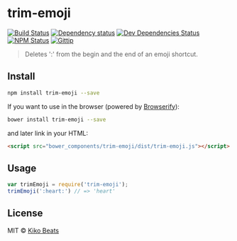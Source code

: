 # trim-emoji

[![Build Status](http://img.shields.io/travis/Kikobeats/trim-emoji/master.svg?style=flat-square)](https://travis-ci.org/Kikobeats/trim-emoji)
[![Dependency status](http://img.shields.io/david/Kikobeats/trim-emoji.svg?style=flat-square)](https://david-dm.org/Kikobeats/trim-emoji)
[![Dev Dependencies Status](http://img.shields.io/david/dev/Kikobeats/trim-emoji.svg?style=flat-square)](https://david-dm.org/Kikobeats/trim-emoji#info=devDependencies)
[![NPM Status](http://img.shields.io/npm/dm/trim-emoji.svg?style=flat-square)](https://www.npmjs.org/package/trim-emoji)
[![Gittip](http://img.shields.io/gittip/Kikobeats.svg?style=flat-square)](https://www.gittip.com/Kikobeats/)


> Deletes ':' from the begin and the end of an emoji shortcut.

## Install

```bash
npm install trim-emoji --save
```

If you want to use in the browser (powered by [Browserify](http://browserify.org/)):

```bash
bower install trim-emoji --save
```

and later link in your HTML:

```html
<script src="bower_components/trim-emoji/dist/trim-emoji.js"></script>
```

## Usage

```js
var trimEmoji = require('trim-emoji');
trimEmoji(':heart:') // => 'heart'
```

## License

MIT © [Kiko Beats](http://www.kikobeats.com)

